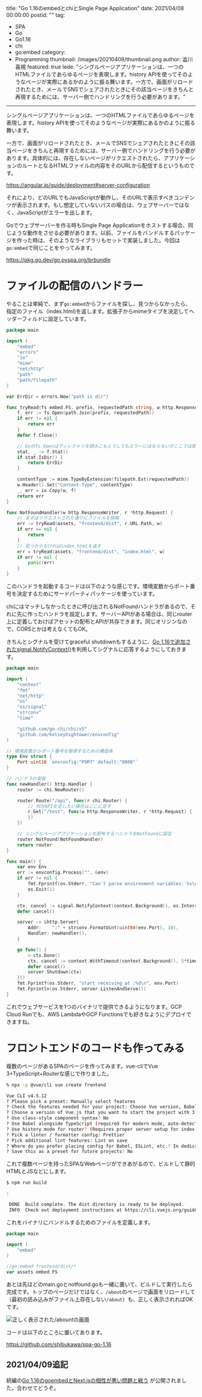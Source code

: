 title: "Go 1.16のembedとchiとSingle Page Application"
date: 2021/04/08 00:00:00
postid: ""
tag:
  - SPA
  - Go
  - Go1.16
  - chi
  - go:embed
category:
  - Programming
thumbnail: /images/20210408/thumbnail.png
author: 澁川喜規
featured: true
lede: "シングルページアプリケーションは、一つのHTMLファイルであらゆるページを表現します。history APIを使ってそのようなページが実際にあるかのように振る舞います。一方で、画面がリロードされたとき、メールでSNSでシェアされたときにその該当ページをきちんと再現するためには、サーバー側でハンドリングを行う必要があります。"
---

シングルページアプリケーションは、一つのHTMLファイルであらゆるページを表現します。history APIを使ってそのようなページが実際にあるかのように振る舞います。

一方で、画面がリロードされたとき、メールでSNSでシェアされたときにその該当ページをきちんと再現するためには、サーバー側でハンドリングを行う必要があります。具体的には、存在しないページがリクエストされたら、アプリケーションのルートとなるHTMLファイルの内容をそのURLから配信するというものです。

https://angular.jp/guide/deployment#server-configuration

それにより、どのURLでもJavaScriptが動作し、そのURLで表示すべきコンテンツが表示されます。もし想定していないパスの場合は、ウェブサーバーではなく、JavaScriptがエラーを出します。

Goでウェブサーバーを作る時もSingle Page Applicationをホストする場合、同じような動作をさせる必要があります。以前、ファイルをバンドルするパッケージを作った時は、そのようなライブラリもセットで実装しました。今回は`go:embed`で同じことをやってみます。

https://pkg.go.dev/go.pyspa.org/brbundle

# ファイルの配信のハンドラー

やることは単純で、まず`go:embed`からファイルを探し、見つからなかったら、指定のファイル（index.html)を返します。拡張子からmimeタイプを決定してヘッダーフィルドに設定しています。

```go notfound.go
package main

import (
	"embed"
	"errors"
	"io"
	"mime"
	"net/http"
	"path"
	"path/filepath"
)

var ErrDir = errors.New("path is dir")

func tryRead(fs embed.FS, prefix, requestedPath string, w http.ResponseWriter) error {
	f, err := fs.Open(path.Join(prefix, requestedPath))
	if err != nil {
		return err
	}
	defer f.Close()

	// Goのfs.Openはディレクトリを読みこもとうしてもエラーにはならないがここでは邪魔なのでエラー扱いにする
	stat, _ := f.Stat()
	if stat.IsDir() {
		return ErrDir
	}

	contentType := mime.TypeByExtension(filepath.Ext(requestedPath))
	w.Header().Set("Content-Type", contentType)
	_, err = io.Copy(w, f)
	return err
}

func NotFoundHandler(w http.ResponseWriter, r *http.Request) {
	// まずはリクエストされた通りにファイルを探索
	err := tryRead(assets, "frontend/dist", r.URL.Path, w)
	if err == nil {
		return
	}
	// 見つからなければindex.htmlを返す
	err = tryRead(assets, "frontend/dist", "index.html", w)
	if err != nil {
		panic(err)
	}
}
```

このハンドラを起動するコードは以下のような感じです。環境変数からポート番号を決定するためにサードパーティパッケージを使っています。

chiにはマッチしなかったときに呼び出されるNotFoundハンドラがあるので、それに先に作ったハンドラを設定します。サーバーAPIがある場合は、同じrouter上に定義しておけばアセットの配布とAPIが共存できます。同じオリジンなので、CORSとかは考えなくてもOK。

きちんとシグナルを受けてgraceful shutdownもするように、[Go 1.16で追加されたsignal.NotifyContext()](/articles/20210212/)を利用してシグナルに応答するようにしておきます。

```go main.go
package main

import (
	"context"
	"fmt"
	"net/http"
	"os"
	"os/signal"
	"strconv"
	"time"

	"github.com/go-chi/chi/v5"
	"github.com/kelseyhightower/envconfig"
)

// 環境変数からポート番号を取得するための構造体
type Env struct {
	Port uint16 `envconfig:"PORT" default:"8000"`
}

// ハンドラの実装
func newHandler() http.Handler {
	router := chi.NewRouter()

	router.Route("/api", func(r chi.Router) {
		// 何かAPIを足したい場合はここに足す
		r.Get("/test", func(w http.ResponseWriter, r *http.Request) {
		})
	})

	// シングルページアプリケーションを配布するハンドラをNotFoundに設定
	router.NotFound(NotFoundHandler)
	return router
}

func main() {
	var env Env
	err := envconfig.Process("", &env)
	if err != nil {
		fmt.Fprintf(os.Stderr, "Can't parse environment variables: %s\n", err.Error())
		os.Exit(1)
	}

	ctx, cancel := signal.NotifyContext(context.Background(), os.Interrupt, os.Kill)
	defer cancel()

	server := &http.Server{
		Addr:    ":" + strconv.FormatUint(uint64(env.Port), 10),
		Handler: newHandler(),
	}

	go func() {
		<-ctx.Done()
		ctx, cancel := context.WithTimeout(context.Background(), 5*time.Second)
		defer cancel()
		server.Shutdown(ctx)
	}()
	fmt.Fprintf(os.Stderr, "start receiving at :%d\n", env.Port)
	fmt.Fprintln(os.Stderr, server.ListenAndServe())
}
```

これでウェブサービスを1つのバイナリで提供できるようになります。GCP Cloud Runでも、AWS LambdaやGCP Functionsでも好きなようにデプロイできますね。

# フロントエンドのコードも作ってみる

複数のページがあるSPAのページを作ってみます。vue-cliでVue 3+TypeScript+Routerな感じで作りました。

```sh
% npx -p @vue/cli vue create frontend

Vue CLI v4.5.12
? Please pick a preset: Manually select features
? Check the features needed for your project: Choose Vue version, Babel, TS, Router, Linter
? Choose a version of Vue.js that you want to start the project with 3.x (Preview)
? Use class-style component syntax? No
? Use Babel alongside TypeScript (required for modern mode, auto-detected polyfills, transpiling JSX)? Yes
? Use history mode for router? (Requires proper server setup for index fallback in production) Yes
? Pick a linter / formatter config: Prettier
? Pick additional lint features: Lint on save
? Where do you prefer placing config for Babel, ESLint, etc.? In dedicated config files
? Save this as a preset for future projects? No
```

これで複数ページを持ったSPAなWebページができあがるので、ビルドして静的HTMLとJSなどにします。

```sh
$ npm run build

:

 DONE  Build complete. The dist directory is ready to be deployed.
 INFO  Check out deployment instructions at https://cli.vuejs.org/guide/deployment.html
```

これをバイナリにバンドルするためのファイルを定義します。

```go asset.go
package main

import (
	"embed"
)

//go:embed frontend/dist/*
var assets embed.FS
```

あとは先ほどのmain.goとnotfound.goも一緒に置いて、ビルドして実行したら完成です。トップのページだけではなく、``/about``のページで画面をリロードして（最初の読み込みがファイル上存在しない``/about``）も、正しく表示されればOKです。

<img src="/images/20210408/スクリーンショット_2021-03-18_21.53.16.png" alt="正しく表示された/abountの画面">

コードは以下のところに置いてあります。

https://github.com/shibukawa/spa-go-1.16


## 2021/04/09追記

続編の[Go 1.16のgoembedとNext.jsの相性が悪い問題と戦う](/articles/20210408/) が公開されました。合わせてどうぞ。
